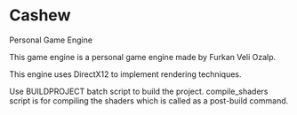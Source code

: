 # Cashew
Personal Game Engine

This game engine is a personal game engine made by Furkan Veli Ozalp. 

This engine uses DirectX12 to implement rendering techniques. 

Use BUILDPROJECT batch script to build the project. compile_shaders script is for compiling the shaders which is called as a post-build command.